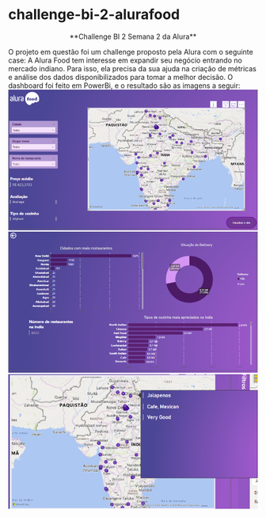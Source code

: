 # challenge-bi-2-alurafood
<p align="center"> **Challenge BI 2 Semana 2 da Alura** </p>   
O projeto em questão foi um challenge proposto pela Alura com o seguinte case:  
A Alura Food tem interesse em expandir seu negócio entrando no mercado indiano. 
Para isso, ela precisa da sua ajuda na criação de métricas e análise dos dados disponibilizados para tomar a melhor decisão.  
O dashboard foi feito em PowerBi, e o resultado são as imagens a seguir:  
<img src="./Screenshot_1.png">
<img src="./Screenshot_2.png">
<img src="./Screenshot_3.png">

